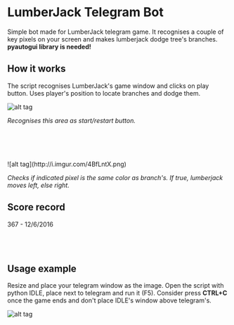 # LumberJack Telegram Bot
Simple bot made for LumberJack telegram game. It recognises a couple of key pixels on your screen and makes lumberjack dodge tree's branches. **pyautogui library is needed!**


## How it works
The script recognises LumberJack's game window and clicks on play button. Uses player's position to locate branches and dodge them.

![alt tag](http://i.imgur.com/u4PZAQT.png)


_Recognises this area as start/restart button._

<br />
<br />
<br />
<br />
![alt tag](http://i.imgur.com/4BfLntX.png)


_Checks if indicated pixel is the same color as branch's. If true, lumberjack moves left, else right._


## Score record

367 - 12/6/2016
<br />
<br />
<br />
<br />
## Usage example

Resize and place your telegram window as the image. Open the script with python IDLE, place next to telegram and run it (F5). Consider press **CTRL+C** once the game ends and don't place IDLE's window above telegram's.



![alt tag](http://i.imgur.com/JRQMYxS.png)
